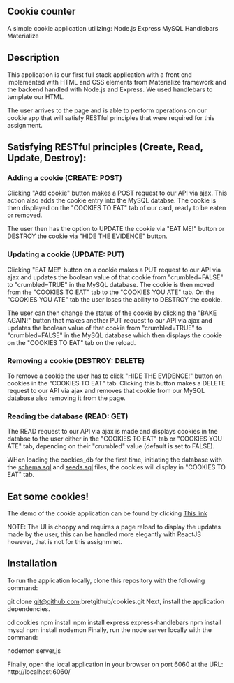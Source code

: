 ## Cookie counter

A simple cookie application utilizing:
Node.js
Express
MySQL
Handlebars
Materialize 

## Description

This application is our first full stack application with a front end implemented with HTML and CSS elements from Materialize framework and the backend handled with Node.js and Express. We used handlebars to template our HTML. 

The user arrives to the page and is able to perform operations on our cookie app that will satisfy RESTful principles that were required for this assignment. 

## Satisfying RESTful principles (Create, Read, Update, Destroy):

### Adding a cookie (CREATE: POST)
Clicking "Add cookie" button makes a POST request to our API via ajax. This action also adds the cookie entry into the MySQL databse. The cookie is then displayed on the "COOKIES TO EAT" tab of our card, ready to be eaten or removed. 

The user then has the option to UPDATE the cookie via "EAT ME!" button or DESTROY the cookie via "HIDE THE EVIDENCE" button.

### Updating a cookie (UPDATE: PUT)
Clicking "EAT ME!" button on a cookie makes a PUT request to our API via ajax and updates the boolean value of that cookie from "crumbled=FALSE" to "crumbled=TRUE" in the MySQL database. The cookie is then moved from the "COOKIES TO EAT" tab to the "COOKIES YOU ATE" tab. On the "COOKIES YOU ATE" tab the user loses the ability to DESTROY the cookie. 

The user can then change the status of the cookie by clicking the "BAKE AGAIN!" button that makes another PUT request to our API via ajax and updates the boolean value of that cookie from "crumbled=TRUE" to "crumbled=FALSE" in the MySQL database which then displays the cookie on the "COOKIES TO EAT" tab on the reload.

### Removing a cookie (DESTROY: DELETE)
To remove a cookie the user has to click "HIDE THE EVIDENCE!" button on cookies in the "COOKIES TO EAT" tab. Clicking this button makes a DELETE request to our API via ajax and removes that cookie from our MySQL database also removing it from the page. 

### Reading tbe database (READ: GET)
The READ request to our API via ajax is made and displays cookies in tne databse to the user either in the "COOKIES TO EAT" tab or "COOKIES YOU ATE" tab, depending on their "crumbled" value (default is set to FALSE). 

WHen loading the cookies_db for the first time, initiating the database with the [schema.sql](https://github.com/bretgithub/cookies/blob/master/db/schema.sql) and [seeds.sql](https://github.com/bretgithub/cookies/blob/master/db/seeds.sql) files, the cookies will display in "COOKIES TO EAT" tab.

## Eat some cookies!
The demo of the cookie application can be found by clicking [This link](https://pacific-sands-18168.herokuapp.com/cookies)

NOTE: The UI is choppy and requires a page reload to display the updates made by the user, this can be handled more elegantly with ReactJS however, that is not for this assignmnet. 

## Installation
To run the application locally, clone this repository with the following command:

git clone git@github.com:bretgithub/cookies.git
Next, install the application dependencies.

cd cookies
npm install
npm install express express-handlebars
npm install mysql
npm install nodemon
Finally, run the node server locally with the command:

nodemon server,js

Finally, open the local application in your browser on port 6060 at the URL: http://localhost:6060/
